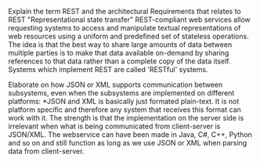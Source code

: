 Explain the term REST and the architectural Requirements that relates to REST "Representational 
state transfer" REST-compliant web services allow requesting systems to access and manipulate 
textual representations of web resources using a uniform and predefined set of stateless operations. 
The idea is that the best way to share large amounts of data between multiple parties is to make that 
data available on-demand by sharing references to that data rather than a complete copy of the data itself. 
Systems which implement REST are called 'RESTful' systems.

Elaborate on how JSON or XML supports communication between subsystems, even when the subsystems are 
implemented on different platforms: *JSON and XML is basically just formated plain-text. 
It is not platform specific and therefore any system that receives this format can work with it. 
The strength is that the implementation on the server side is irrelevant when what is being communicated 
from client-server is JSON/XML. 
The webservice can have been made in Java, C#, C++, Python and so on and still 
function as long as we use JSON or XML when parsing data from client-server.
